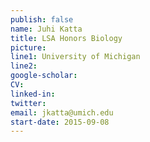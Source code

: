 ```yaml
---
publish: false
name: Juhi Katta
title: LSA Honors Biology
picture: 
line1: University of Michigan
line2:
google-scholar: 
CV:
linked-in: 
twitter:
email: jkatta@umich.edu
start-date: 2015-09-08
---
```


